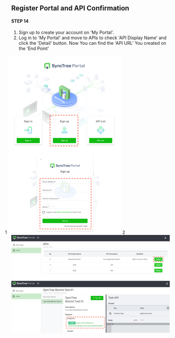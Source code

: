 ## Register Portal and API Confirmation

#### STEP 14

1. Sign up to create your account on 'My Portal'.
2. Log in to 'My Portal' and move to APIs to check 'API Display Name' and click the 'Detail' button. Now You can find the 'API URL' You created on the 'End Point'

<div class='img-container center'>
    <span style='top: 145px;left: 50%;margin-left: -20px;'>1</span>
    <img src='../../img/howtouse/step2-9-1.png'  />
    <span style='bottom: 225px;left: 15px;'>2</span>
    <img src='../../img/howtouse/step2-14-2.png'  />
 </div>
